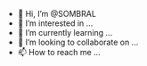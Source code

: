 - 👋 Hi, I’m @SOMBRAL
- 👀 I’m interested in ...
- 🌱 I’m currently learning ...
- 💞️ I’m looking to collaborate on ...
- 📫 How to reach me ...

<!---
SOMBRAL/SOMBRAL is a ✨ special ✨ repository because its `README.md` (this file) appears on your GitHub profile.
You can click the Preview link to take a look at your changes.
--->
